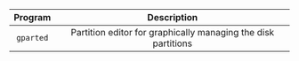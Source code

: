 
|Program        | Description  |
| :-----------: |:------------:|
| ```gparted``` | Partition editor for graphically managing the disk partitions|
